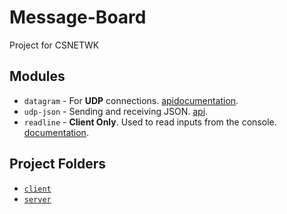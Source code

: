 # Message-Board
Project for CSNETWK

## Modules
- `datagram` - For **UDP** connections. [api](https://www.npmjs.com/package/datagram)[documentation](https://nodejs.org/api/dgram.html).
- `udp-json` - Sending and receiving JSON. [api](https://www.npmjs.com/package/udp-json).
- `readline` - **Client Only**. Used to read inputs from the console. [documentation](https://nodejs.org/api/readline.html).

## Project Folders
- [`client`](client) 
- [`server`](server)